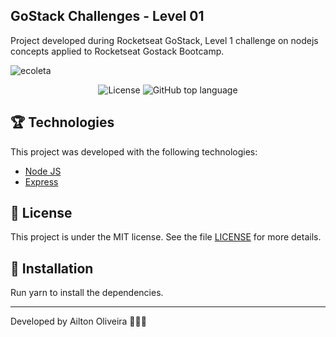 ## GoStack Challenges - Level 01
Project developed during Rocketseat GoStack, Level 1 challenge on nodejs concepts applied to Rocketseat Gostack Bootcamp.

<img alt="ecoleta" src="https://repository-images.githubusercontent.com/272591950/61a76580-afc5-11ea-9548-ae84d2adc688" />

<p align="center">

  <a href="LICENSE" style="text-decoration: none">
    <img alt="License" src="https://img.shields.io/github/license/ailtoneric/nodejs-concepts" />
  </a>

  <a href="#" style="text-decoration: none">
    <img alt="GitHub top language" src="https://img.shields.io/github/languages/top/ailtoneric/nodejs-concepts" />
  </a>

</p>

## :trophy: Technologies

This project was developed with the following technologies:

- [Node JS](https://nodejs.org/en/)
- [Express](https://expressjs.com/)

## :memo: License

This project is under the MIT license. See the file [LICENSE](LICENSE) for more details.

## :space_invader: Installation

Run yarn to install the dependencies.

---

Developed by Ailton Oliveira :hear_no_evil::speak_no_evil::see_no_evil:
